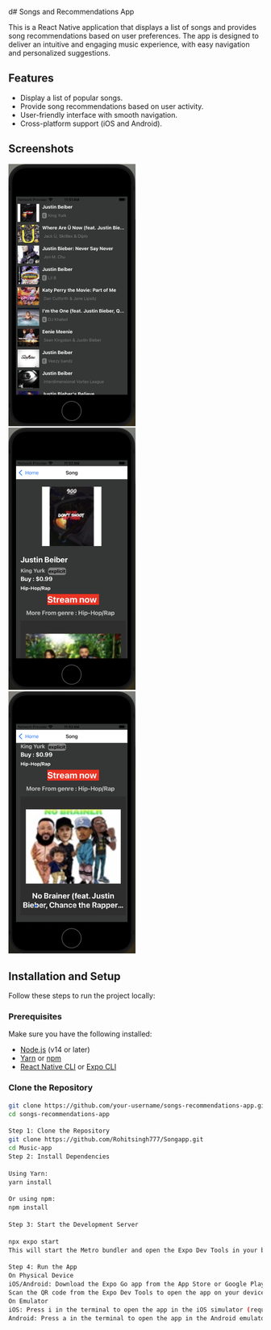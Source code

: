 d# Songs and Recommendations App

This is a React Native application that displays a list of songs and provides song recommendations based on user preferences. The app is designed to deliver an intuitive and engaging music experience, with easy navigation and personalized suggestions.

## Features

- Display a list of popular songs.
- Provide song recommendations based on user activity.
- User-friendly interface with smooth navigation.
- Cross-platform support (iOS and Android).

## Screenshots
<img src="./Screenshots/Firstpage.png" alt="Screenshot 1" width="50%"/>
<img src="./Screenshots/Songpage.png" alt="Screenshot 2" width="50%"/>
<img src="./Screenshots/Recomendation.png" alt="Screenshot 3" width="50%"/>

## Installation and Setup

Follow these steps to run the project locally:

### Prerequisites

Make sure you have the following installed:

- [Node.js](https://nodejs.org/) (v14 or later)
- [Yarn](https://yarnpkg.com/) or [npm](https://www.npmjs.com/)
- [React Native CLI](https://reactnative.dev/docs/environment-setup) or [Expo CLI](https://docs.expo.dev/get-started/installation/)

### Clone the Repository

```bash
git clone https://github.com/your-username/songs-recommendations-app.git
cd songs-recommendations-app

Step 1: Clone the Repository
git clone https://github.com/Rohitsingh777/Songapp.git
cd Music-app
Step 2: Install Dependencies

Using Yarn:
yarn install

Or using npm:
npm install

Step 3: Start the Development Server

npx expo start
This will start the Metro bundler and open the Expo Dev Tools in your browser.

Step 4: Run the App
On Physical Device
iOS/Android: Download the Expo Go app from the App Store or Google Play.
Scan the QR code from the Expo Dev Tools to open the app on your device.
On Emulator
iOS: Press i in the terminal to open the app in the iOS simulator (requires macOS).
Android: Press a in the terminal to open the app in the Android emulator.



